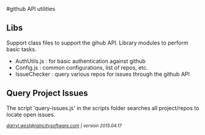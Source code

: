 #github API utilities

## Libs

Support class files to support the gihub API.  Library modules to perform basic tasks.

* AuthUtils.js : for basic authentication against github
* Config.js : common configurations, list of repos, etc.
* IssueChecker : query various repos for issues through the github API


## Query Project Issues

The script 'query-issues.js' in the scripts folder searches all project/repos to locate open issues.



<small><em>darryl.west@raincitysoftware.com | version 2015.04.17</em></small>


